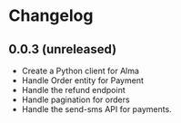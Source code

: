 # Changelog

## 0.0.3 (unreleased)

- Create a Python client for Alma
- Handle Order entity for Payment
- Handle the refund endpoint
- Handle pagination for orders
- Handle the send-sms API for payments.
